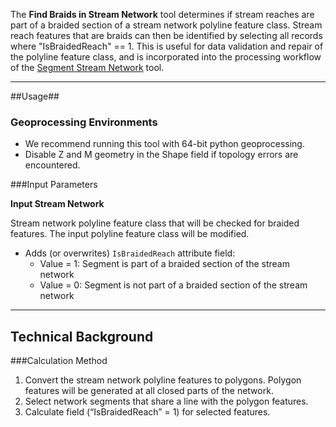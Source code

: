 The **Find Braids in Stream Network** tool determines if stream reaches are part of a braided section of a stream network polyline feature class. Stream reach features that are braids can then be identified by selecting all records where "IsBraidedReach" == 1. This is useful for data validation and repair of the polyline feature class, and is incorporated into the processing workflow of the [Segment Stream Network](https://github.com/SouthForkResearch/gnat/wiki/Segment-Stream-Network) tool. 

_______________________________________________________________
##Usage##

### Geoprocessing Environments
* We recommend running this tool with 64-bit python geoprocessing.
* Disable Z and M geometry in the Shape field if topology errors are encountered.

###Input Parameters

**Input Stream Network**

Stream network polyline feature class that will be checked for braided features.
The input polyline feature class will be modified.
* Adds (or overwrites) `IsBraidedReach` attribute field:
	* Value = 1: Segment is part of a braided section of the stream network
	* Value = 0: Segment is not part of a braided section of the stream network

_______________________________________________________________
## Technical Background

###Calculation Method

1. Convert the stream network polyline features to polygons. Polygon features will be generated at all closed parts of the network.
2. Select network segments that share a line with the polygon features.
3. Calculate field (“IsBraidedReach” = 1) for selected features.